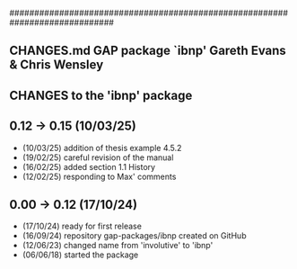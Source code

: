 #############################################################################
##
##  CHANGES.md        GAP package `ibnp'         Gareth Evans & Chris Wensley
##  
##  CHANGES to the 'ibnp' package 

## 0.12 -> 0.15  (10/03/25)
 * (10/03/25) addition of thesis example 4.5.2
 * (19/02/25) careful revision of the manual
 * (16/02/25) added section 1.1 History
 * (12/02/25) responding to Max' comments

## 0.00 -> 0.12  (17/10/24) 
 * (17/10/24) ready for first release
 * (16/09/24) repository gap-packages/ibnp created on GitHub
 * (12/06/23) changed name from 'involutive' to 'ibnp' 
 * (06/06/18) started the package 
